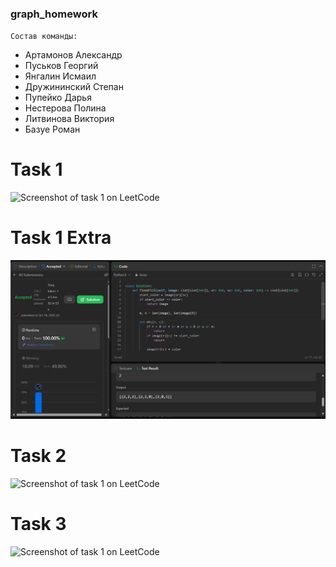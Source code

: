 ### graph_homework

`Состав команды:`
- Артамонов Александр
- Пуськов Георгий
- Янгалин Исмаил
- Дружининский Степан
- Пупейко Дарья
- Нестерова Полина
- Литвинова Виктория
- Базуе Роман

# Task 1

![Screenshot of task 1 on LeetCode](screenshots/task_1.png)

# Task 1 Extra

![Screenshot of task 1 on LeetCode](screenshots/task_1_extra.png)

# Task 2

![Screenshot of task 1 on LeetCode](screenshots/task_2.jpg)

# Task 3

![Screenshot of task 1 on LeetCode](screenshots/task_3.jpg)
